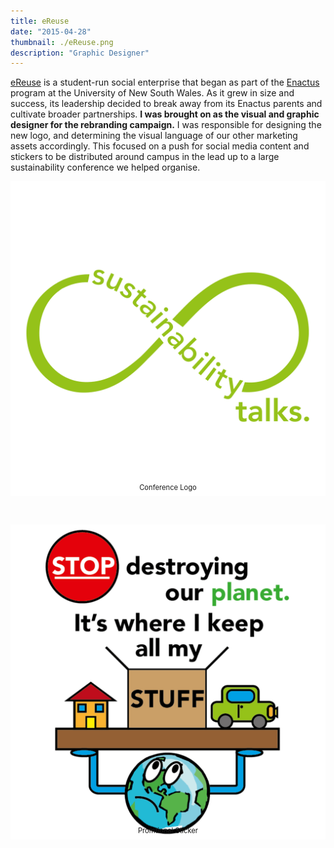 ```yaml
---
title: eReuse
date: "2015-04-28"
thumbnail: ./eReuse.png
description: "Graphic Designer"
---
```


[eReuse](http://www.ereuseproject.org/) is a student-run social enterprise that began as part of the [Enactus](https://enactus.org/) program at the University of New South Wales. As it grew in size and success, its leadership decided to break away from its Enactus parents and cultivate broader partnerships. **I was brought on as the visual and graphic designer for the rebranding campaign.** I was responsible for designing the new logo, and determining the visual language of our other marketing assets accordingly. This focused on a push for social media content and stickers to be distributed around campus in the lead up to a large sustainability conference we helped organise.

![sustain.png](./sustain.png)

<p align="center" style="font-size: 0.8em; position: relative; top: -4vw;">Conference Logo</P>

![sticker.png](./sticker.png)

<p align="center" style="font-size: 0.8em; position: relative; top: -4vw;">Promtional Sticker</P>
